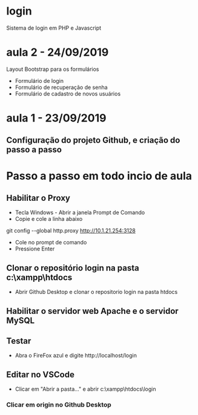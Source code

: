 # login
Sistema de login em PHP e Javascript

# aula 2 - 24/09/2019
Layout Bootstrap para os formulários
  - Formulário de login
  - Formulário de recuperação de senha
  - Formulário de cadastro de novos usuários

# aula 1 - 23/09/2019
Configuração do projeto Github, e criação do passo a passo
---
# Passo a passo em todo incio de aula

## Habilitar o Proxy
  - Tecla Windows - Abrir a janela Prompt de Comando
  - Copie e cole a linha abaixo

  git config --global http.proxy http://10.1.21.254:3128

  - Cole no prompt de comando
  - Pressione Enter

## Clonar o repositório **login** na pasta **c:\xampp\htdocs**
  - Abrir Github Desktop e clonar o repositorio login na pasta htdocs

## Habilitar o servidor web **Apache** e o servidor **MySQL**

## Testar
 - Abra o FireFox azul e digite http://localhost/login

## Editar no VSCode
 - Clicar em "Abrir a pasta..." e abrir c:\xampp\htdocs\login

### Clicar em origin no Github Desktop